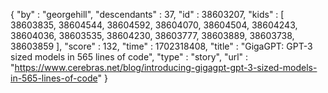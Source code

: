 {
  "by" : "georgehill",
  "descendants" : 37,
  "id" : 38603207,
  "kids" : [ 38603835, 38604544, 38604592, 38604070, 38604504, 38604243, 38604036, 38603535, 38604230, 38603777, 38603889, 38603738, 38603859 ],
  "score" : 132,
  "time" : 1702318408,
  "title" : "GigaGPT: GPT-3 sized models in 565 lines of code",
  "type" : "story",
  "url" : "https://www.cerebras.net/blog/introducing-gigagpt-gpt-3-sized-models-in-565-lines-of-code"
}
